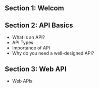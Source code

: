 ## Section 1: Welcom
## Section 2: API Basics
  - What is an API?
  - API Types
  - Importance of API
  - Why do you need a well-designed API?
## Section 3: Web API
  - Web APIs 